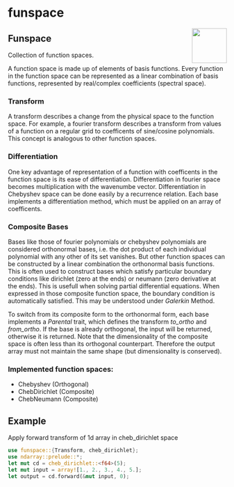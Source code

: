 # funspace
<img align="right" src="https://rustacean.net/assets/cuddlyferris.png" width="80">

## Funspace

Collection of function spaces.

A function space is made up of elements of basis functions.
Every function in the function space can be represented as a
linear combination of basis functions, represented by real/complex
coefficients (spectral space).

### Transform
A transform describes a change from the physical space to the function
space. For example, a fourier transform describes a transform from
values of a function on a regular grid to coefficents of sine/cosine
polynomials. This concept is analogous to other function spaces.

### Differentiation
One key advantage of representation of a function with coefficents in
the function space is its ease of differentiation. Differentiation in
fourier space becomes multiplication with the wavenumbe vector.
Differentiation in Chebyshev space can be done easily by a recurrence
relation.
Each base implements a differentiation method, which must be applied on
an array of coefficents.

### Composite Bases
Bases like those of fourier polynomials or chebyshev polynomials are
considered orthonormal bases, i.e. the dot product of each individual
polynomial with any other of its set vanishes.
But other function spaces can be constructed by a linear combination
the orthonormal basis functions. This is often used
to construct bases which satisfy particular boundary conditions
like dirichlet (zero at the ends) or neumann (zero derivative at the ends).
This is usefull when solving partial differential equations. When expressed
in those composite function space, the boundary condition is automatically
satisfied. This may be understood under *Galerkin* Method.

To switch from its composite form to the orthonormal form, each base implements
a *Parental* trait, which defines the transform *to_ortho* and *from_ortho*.
If the base is already orthogonal, the input will be returned, otherwise it
is returned. Note that the dimensionality of the composite space is often
less than its orthogonal counterpart.  Therefore the output array must
not maintain the same shape (but dimensionality is conserved).

### Implemented function spaces:
- Chebyshev (Orthogonal)
- ChebDirichlet (Composite)
- ChebNeumann (Composite)

## Example
Apply forward transform of 1d array in cheb_dirichlet space
```rust
use funspace::{Transform, cheb_dirichlet};
use ndarray::prelude::*;
let mut cd = cheb_dirichlet::<f64>(5);
let mut input = array![1., 2., 3., 4., 5.];
let output = cd.forward(&mut input, 0);
```
